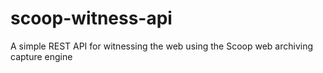 # scoop-witness-api
A simple REST API for witnessing the web using the Scoop web archiving capture engine

